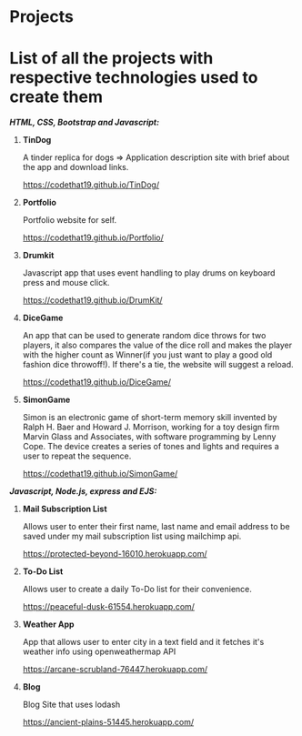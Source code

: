 # Projects
<h1>List of all the projects with respective technologies used to create them</h1>

<b><em>HTML, CSS, Bootstrap and Javascript:</em></b>

1. <b>TinDog</b><p>A tinder replica for dogs => Application description site with brief about the app and download links.</p>
https://codethat19.github.io/TinDog/

2. <b>Portfolio</b><p>Portfolio website for self.</p>
https://codethat19.github.io/Portfolio/

3. <b>Drumkit</b><p>Javascript app that uses event handling to play drums on keyboard press and mouse click.</p>
https://codethat19.github.io/DrumKit/

4. <b>DiceGame</b><p>An app that can be used to generate random dice throws for two players, it also compares the value of the dice roll and makes the player with the higher count as Winner(if you just want to play a good old fashion dice throwoff!). If there's a tie, the website will suggest a reload.</p>
https://codethat19.github.io/DiceGame/

5. <b>SimonGame</b><p>Simon is an electronic game of short-term memory skill invented by Ralph H. Baer and Howard J. Morrison, working for a toy design firm Marvin Glass and Associates, with software programming by Lenny Cope. The device creates a series of tones and lights and requires a user to repeat the sequence.</p>
https://codethat19.github.io/SimonGame/

<b><em>Javascript, Node.js, express and EJS:</em></b>

1. <b>Mail Subscription List</b><p>Allows user to enter their first name, last name and email address to be saved under my mail subscription list using mailchimp api.</p>
https://protected-beyond-16010.herokuapp.com/

2. <b>To-Do List</b><p>Allows user to create a daily To-Do list for their convenience.</p>
https://peaceful-dusk-61554.herokuapp.com/

3. <b>Weather App</b> <p>App that allows user to enter city in a text field and it fetches it's weather info using openweathermap API</p>
https://arcane-scrubland-76447.herokuapp.com/

4. <b>Blog</b><p>Blog Site that uses lodash</p>
https://ancient-plains-51445.herokuapp.com/

